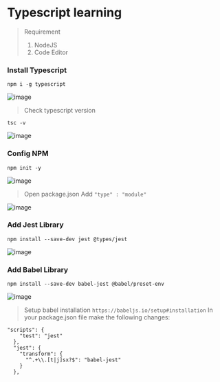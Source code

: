 # Typescript learning

> Requirement 
> 1. NodeJS
> 2. Code Editor

### Install Typescript 
```
npm i -g typescript
```

![image](https://github.com/user-attachments/assets/f366605a-fb81-494b-bb7a-e31a7172374a)

> Check typescript version
```
tsc -v
```

![image](https://github.com/user-attachments/assets/f9b10824-2bba-4ccd-8680-22175d8c182b)

### Config NPM 
```
npm init -y
```

![image](https://github.com/user-attachments/assets/51525916-1b47-42c6-882e-60fe8a41b0c7)

> Open package.json
> Add `"type" : "module"`

![image](https://github.com/user-attachments/assets/3aa2497b-4cec-44b6-ae68-0d4599eee36b)

### Add Jest Library
```
npm install --save-dev jest @types/jest
```

![image](https://github.com/user-attachments/assets/a6635d40-10f4-4244-a73b-9b30dd42bd91)

### Add Babel Library 
```
npm install --save-dev babel-jest @babel/preset-env
```

![image](https://github.com/user-attachments/assets/9865ee55-94ca-450f-a23f-ae7b7137a566)

> Setup babel installation `https://babeljs.io/setup#installation`
> In your package.json file make the following changes:
```
"scripts": {
    "test": "jest"
  },
  "jest": {
    "transform": {
      "^.+\\.[t|j]sx?$": "babel-jest"
    }
  },
```
